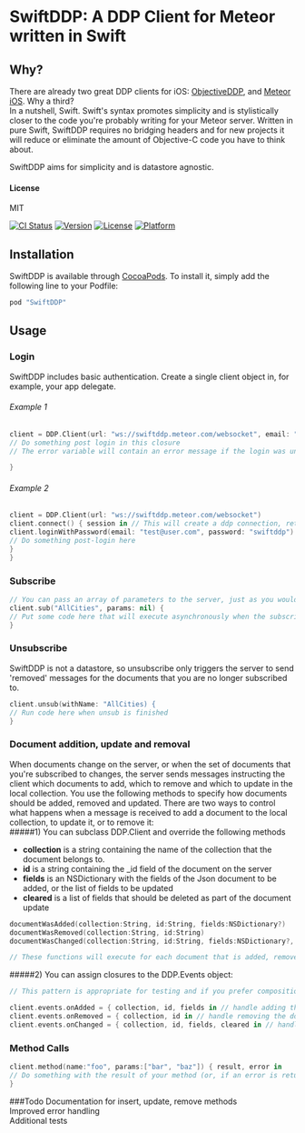 # SwiftDDP: A DDP Client for Meteor written in Swift

## Why?
There are already two great DDP clients for iOS: [ObjectiveDDP](https://github.com/boundsj/ObjectiveDDP), and [Meteor iOS](https://github.com/martijnwalraven/meteor-ios). Why a third?  
In a nutshell, Swift. Swift's syntax promotes simplicity and is stylistically closer to the code you're probably writing for your Meteor server. Written in pure Swift, SwiftDDP requires no bridging headers and for new projects it will reduce or eliminate the amount of Objective-C code you have to think about.

SwiftDDP aims for simplicity and is datastore agnostic. 

#### License
MIT  


[![CI Status](http://img.shields.io/travis/Peter/SwiftDDP.svg?style=flat)](https://travis-ci.org/Peter/SwiftDDP)
[![Version](https://img.shields.io/cocoapods/v/SwiftDDP.svg?style=flat)](http://cocoapods.org/pods/SwiftDDP)
[![License](https://img.shields.io/cocoapods/l/SwiftDDP.svg?style=flat)](http://cocoapods.org/pods/SwiftDDP)
[![Platform](https://img.shields.io/cocoapods/p/SwiftDDP.svg?style=flat)](http://cocoapods.org/pods/SwiftDDP)

## Installation

SwiftDDP is available through [CocoaPods](http://cocoapods.org). To install
it, simply add the following line to your Podfile:

```ruby
pod "SwiftDDP"
```

## Usage

### Login  
SwiftDDP includes basic authentication.
Create a single client object in, for example, your app delegate.

###### Example 1
``` swift
client = DDP.Client(url: "ws://swiftddp.meteor.com/websocket", email: "test@user.com", password: "swiftddp") { result, error in 
// Do something post login in this closure
// The error variable will contain an error message if the login was unsuccessful

}
```

###### Example 2
``` swift 
client = DDP.Client(url: "ws://swiftddp.meteor.com/websocket") 
client.connect() { session in // This will create a ddp connection, returning the session id as a String
client.loginWithPassword(email: "test@user.com", password: "swiftddp") { result, error in 
// Do something post-login here
}
}
```

### Subscribe
``` swift 
// You can pass an array of parameters to the server, just as you would in Javascript
client.sub("AllCities", params: nil) { 
// Put some code here that will execute asynchronously when the subscription is ready
}
```

### Unsubscribe
SwiftDDP is not a datastore, so unsubscribe only triggers the server to send 'removed' messages for the documents that you are no longer subscribed to.

``` swift
client.unsub(withName: "AllCities) {
// Run code here when unsub is finished
}
```

### Document addition, update and removal
When documents change on the server, or when the set of documents that you're subscribed to changes, the server sends messages instructing the client which documents to add, which to remove and which to update in the local collection. You use the following methods to specify how documents should be added, removed and updated.
There are two ways to control what happens when a message is received to add a document to the local collection, to update it, or to remove it:  
#####1) You can subclass DDP.Client and override the following methods
- **collection** is a string containing the name of the collection that the document belongs to.  
- **id** is a string containing the _id field of the document on the server  
- **fields** is an NSDictionary with the fields of the Json document to be added, or the list of fields to be updated   
- **cleared** is a list of fields that should be deleted as part of the document update

``` swift  
documentWasAdded(collection:String, id:String, fields:NSDictionary?)  
documentWasRemoved(collection:String, id:String)  
documentWasChanged(collection:String, id:String, fields:NSDictionary?, cleared:[String]?)  

// These functions will execute for each document that is added, removed or changed.
```

#####2) You can assign closures to the DDP.Events object:
``` swift
// This pattern is appropriate for testing and if you prefer composition to inheritance.

client.events.onAdded = { collection, id, fields in // handle adding the document here } 
client.events.onRemoved = { collection, id in // handle removing the document here }
client.events.onChanged = { collection, id, fields, cleared in // handle changing the document here }
```



### Method Calls
```swift
client.method(name:"foo", params:["bar", "baz"]) { result, error in 
// Do something with the result of your method (or, if an error is returned, handle it)
}
```

###Todo
Documentation for insert, update, remove methods  
Improved error handling  
Additional tests